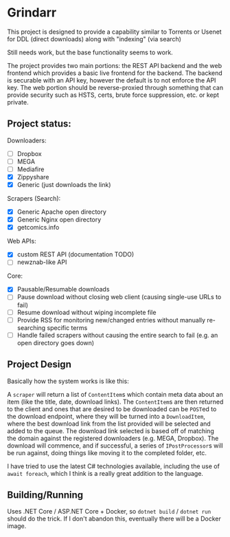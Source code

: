 # Grindarr

This project is designed to provide a capability similar to Torrents or Usenet for DDL (direct downloads) along with "indexing" (via search)

Still needs work, but the base functionality seems to work. 

The project provides two main portions: the REST API backend and the web frontend which provides a basic live frontend for the backend. 
The backend is securable with an API key, however the default is to not enforce the API key. 
The web portion should be reverse-proxied through something that can provide security such as HSTS, certs, brute force suppression, etc. or kept private.  

## Project status:

Downloaders:

- [ ] Dropbox
- [ ] MEGA
- [ ] Mediafire
- [X] Zippyshare
- [X] Generic (just downloads the link)

Scrapers (Search):

- [X] Generic Apache open directory
- [X] Generic Nginx open directory
- [X] getcomics.info

Web APIs:

- [X] custom REST API (documentation TODO)
- [ ] newznab-like API 

Core:

- [X] Pausable/Resumable downloads
- [ ] Pause download without closing web client (causing single-use URLs to fail)
- [ ] Resume download without wiping incomplete file
- [ ] Provide RSS for monitoring new/changed entries without manually re-searching specific terms
- [ ] Handle failed scrapers without causing the entire search to fail (e.g. an open directory goes down)

## Project Design

Basically how the system works is like this:

A `scraper` will return a list of `ContentItem`s which contain meta data about an item (like the title, date, download links). 
The `ContentItem`s are then returned to the client and ones that are desired to be downloaded can be `POST`ed to the download endpoint, 
where they will be turned into a `DownloadItem`, where the best download link from the list provided will be selected and added to the queue. 
The download link selected is based off of matching the domain against the registered downloaders (e.g. MEGA, Dropbox). 
The download will commence, and if successful, a series of `IPostProcessor`s will be run against, doing things like moving it to the completed folder, etc. 

I have tried to use the latest C# technologies available, including the use of `await foreach`, which I think is a really great addition to the language. 

## Building/Running

Uses .NET Core / ASP.NET Core + Docker, so `dotnet build` / `dotnet run` should do the trick. 
If I don't abandon this, eventually there will be a Docker image. 
